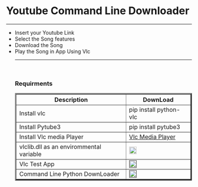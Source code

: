 <html>
<body>
<h1>Youtube Command Line Downloader</h1>
<hr>
<ul>
<li>Insert your Youtube Link</li>
<li>Select the Song features</li>
<li>Download the Song</li>
<li>Play the Song in App Using Vlc</li>
<hr>
<br>
<h3>Requirments</h3>
<table border="3">
<tr>
<th>Description</th>
<th>DownLoad</th>
</tr>
<tr>
<td>Install vlc</td>
<td>pip install python-vlc</td>
</tr>
<tr>
<td>Install Pytube3</td>
<td>pip install pytube3</td>
</tr>
<tr>
<td>Install Vlc media Player</td>
<td><a href="https://www.videolan.org/index.el.html">Vlc Media Player</a></td>
</tr>
<tr>
<td>vlclib.dll as an envirommental variable</td>
<td><a href="https://stackoverflow.com/questions/5971312/how-to-set-environment-variables-in-python"><img src="https://miro.medium.com/max/5462/1*1G8pYJBowBvxHLoh08D0hA.jpeg" width="auto" height="20"></img></a>
 </tr>
 <tr>
 <td>Vlc Test App</td>
 <td><a href=""><img src="https://e1.pngegg.com/pngimages/484/999/png-clipart-folder-icon-set-plain-brown-and-beige-folder-icon-thumbnail.png" width="20" height="20"></a></td>
 </tr>
 <tr>
 <td>Command Line Python DownLoader</td>
 <td><a href=""><img src="https://e1.pngegg.com/pngimages/484/999/png-clipart-folder-icon-set-plain-brown-and-beige-folder-icon-thumbnail.png" width="20" height="20"></td>
 </tr>
</table>
</body>
</html>
